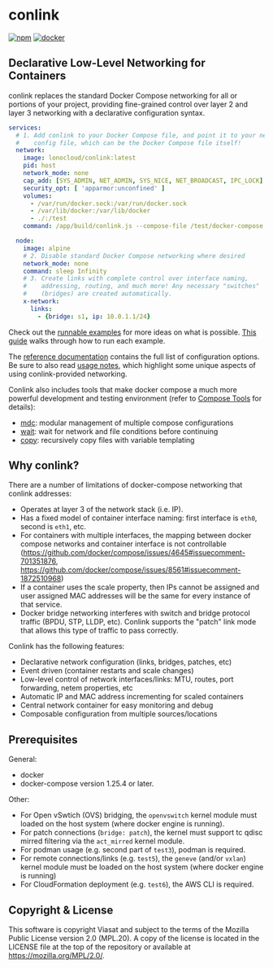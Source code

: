# conlink

[![npm](https://img.shields.io/npm/v/conlink.svg)](https://www.npmjs.com/package/conlink)
[![docker](https://img.shields.io/docker/v/lonocloud/conlink.svg)](https://hub.docker.com/r/lonocloud/conlink)

## Declarative Low-Level Networking for Containers

conlink replaces the standard Docker Compose networking for all or portions of
your project, providing fine-grained control over layer 2 and layer 3 networking
with a declarative configuration syntax.

```yaml
services:
  # 1. Add conlink to your Docker Compose file, and point it to your network
  #    config file, which can be the Docker Compose file itself!
  network:
    image: lonocloud/conlink:latest
    pid: host
    network_mode: none
    cap_add: [SYS_ADMIN, NET_ADMIN, SYS_NICE, NET_BROADCAST, IPC_LOCK]
    security_opt: [ 'apparmor:unconfined' ]
    volumes:
      - /var/run/docker.sock:/var/run/docker.sock
      - /var/lib/docker:/var/lib/docker
      - ./:/test
    command: /app/build/conlink.js --compose-file /test/docker-compose.yaml

  node:
    image: alpine
    # 2. Disable standard Docker Compose networking where desired
    network_mode: none
    command: sleep Infinity
    # 3. Create links with complete control over interface naming,
    #    addressing, routing, and much more! Any necessary "switches"
    #    (bridges) are created automatically.
    x-network:
      links:
        - {bridge: s1, ip: 10.0.1.1/24}
```

Check out the [runnable examples](https://github.com/Viasat/conlink/tree/master/examples)
for more ideas on what is possible. [This guide](https://viasat.github.io/conlink/#/guides/examples)
walks through how to run each example.

The [reference documentation](https://viasat.github.io/conlink/#/reference/network-configuration-syntax)
contains the full list of configuration options. Be sure to also read [usage notes](https://viasat.github.io/conlink/#/usage-notes),
which highlight some unique aspects of using conlink-provided networking.

Conlink also includes tools that make docker compose a much more
powerful development and testing environment (refer to
[Compose Tools](https://viasat.github.io/conlink/#/guides/compose-tools) for
details):

* [mdc](https://viasat.github.io/conlink/#/guides/compose-tools?id=mdc): modular management of multiple compose configurations
* [wait](https://viasat.github.io/conlink/#/guides/compose-tools?id=wait): wait for network and file conditions before continuing
* [copy](https://viasat.github.io/conlink/#/guides/compose-tools?id=copy): recursively copy files with variable templating

## Why conlink?

There are a number of limitations of docker-compose networking that
conlink addresses:

* Operates at layer 3 of the network stack (i.e. IP).
* Has a fixed model of container interface naming: first interface is
  `eth0`, second is `eth1`, etc.
* For containers with multiple interfaces, the mapping between docker
  compose networks and container interface is not controllable
  (https://github.com/docker/compose/issues/4645#issuecomment-701351876,
  https://github.com/docker/compose/issues/8561#issuecomment-1872510968)
* If a container uses the scale property, then IPs cannot be
  assigned and user assigned MAC addresses will be the same for every
  instance of that service.
* Docker bridge networking interferes with switch and bridge protocol
  traffic (BPDU, STP, LLDP, etc). Conlink supports the "patch" link
  mode that allows this type of traffic to pass correctly.

Conlink has the following features:

- Declarative network configuration (links, bridges, patches, etc)
- Event driven (container restarts and scale changes)
- Low-level control of network interfaces/links: MTU, routes, port
  forwarding, netem properties, etc
- Automatic IP and MAC address incrementing for scaled containers
- Central network container for easy monitoring and debug
- Composable configuration from multiple sources/locations

## Prerequisites

General:
* docker
* docker-compose version 1.25.4 or later.

Other:
* For Open vSwtich (OVS) bridging, the `openvswitch` kernel module
  must loaded on the host system (where docker engine is running).
* For patch connections (`bridge: patch`), the kernel must support
  tc qdisc mirred filtering via the `act_mirred` kernel module.
* For podman usage (e.g. second part of `test3`), podman is required.
* For remote connections/links (e.g. `test5`), the `geneve` (and/or
  `vxlan`) kernel module must be loaded on the host system (where
  docker engine is running)
* For CloudFormation deployment (e.g. `test6`), the AWS CLI is
  required.

## Copyright & License

This software is copyright Viasat and subject to the terms of the
Mozilla Public License version 2.0 (MPL.20). A copy of the license is
located in the LICENSE file at the top of the repository or available
at https://mozilla.org/MPL/2.0/.
